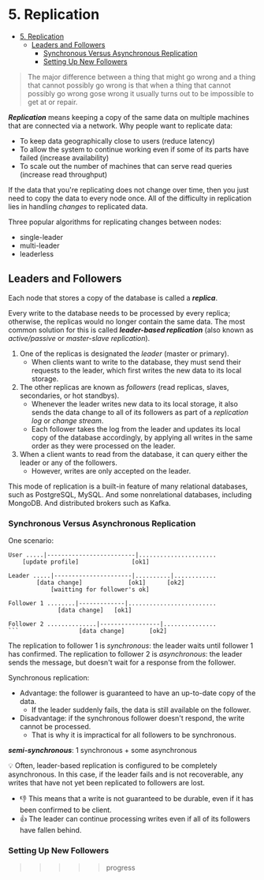 # 5. Replication

- [5. Replication](#5-replication)
  - [Leaders and Followers](#leaders-and-followers)
    - [Synchronous Versus Asynchronous Replication](#synchronous-versus-asynchronous-replication)
    - [Setting Up New Followers](#setting-up-new-followers)

> The major difference between a thing that might go wrong and a thing that
> cannot possibly go wrong is that when a thing that cannot possibly go wrong
> gose wrong it usually turns out to be impossible to get at or repair.

***Replication*** means keeping a copy of the same data on multiple machines
that are connected via a network. Why people want to replicate data:

- To keep data geographically close to users (reduce latency)
- To allow the system to continue working even if some of its parts have failed
  (increase availability)
- To scale out the number of machines that can serve read queries (increase read
  throughput)

If the data that you're replicating does not change over time, then you just
need to copy the data to every node once. All of the difficulty in replication
lies in handling *changes* to replicated data.

Three popular algorithms for replicating changes between nodes:

- single-leader
- multi-leader
- leaderless

## Leaders and Followers

Each node that stores a copy of the database is called a ***replica***.

Every write to the database needs to be processed by every replica; otherwise,
the replicas would no longer contain the same data. The most common solution for
this is called ***leader-based replication*** (also known as *active/passive* or
*master-slave replication*).

1. One of the replicas is designated the *leader* (master or primary).
   - When clients want to write to the database, they must send their requests
     to the leader, which first writes the new data to its local storage.
2. The other replicas are known as *followers* (read replicas, slaves,
   secondaries, or hot standbys).
   - Whenever the leader writes new data to its local storage, it also sends the
     data change to all of its followers as part of a *replication log* or
     *change stream*.
   - Each follower takes the log from the leader and updates its local copy of
     the database accordingly, by applying all writes in the same order as they
     were processed on the leader.
3. When a client wants to read from the database, it can query either the leader
   or any of the followers.
   - However, writes are only accepted on the leader.

This mode of replication is a built-in feature of many relational databases,
such as PostgreSQL, MySQL. And some nonrelational databases, including MongoDB.
And distributed brokers such as Kafka.

### Synchronous Versus Asynchronous Replication

One scenario:

```graph
User .....|-------------------------|......................
    [update profile]               [ok1]

Leader .....|----------------------|..........|............
        [data change]             [ok1]      [ok2]
            [waitting for follower's ok]

Follower 1 ........|-------------|.........................
              [data change]   [ok1]

Follower 2 ..............|-----------------|...............
```                 [data change]       [ok2]
```

The replication to follower 1 is *synchronous*: the leader waits until follower
1 has confirmed. The replication to follower 2 is *asynchronous*: the leader
sends the message, but doesn't wait for a response from the follower.

Synchronous replication:

- Advantage: the follower is guaranteed to have an up-to-date copy of the data.
  - If the leader suddenly fails, the data is still available on the follower.
- Disadvantage: if the synchronous follower doesn't respond, the write cannot be
  processed.
  - That is why it is impractical for all followers to be synchronous.

***semi-synchronous***: 1 synchronous + some asynchronous

💡 Often, leader-based replication is configured to be completely asynchronous.
In this case, if the leader fails and is not recoverable, any writes that have
not yet been replicated to followers are lost.

- 👎 This means that a write is not guaranteed to be durable, even if it has
  been confirmed to be client.
- 👍 The leader can continue processing writes even if all of its followers have
  fallen behind.

### Setting Up New Followers

>>>>> progress
